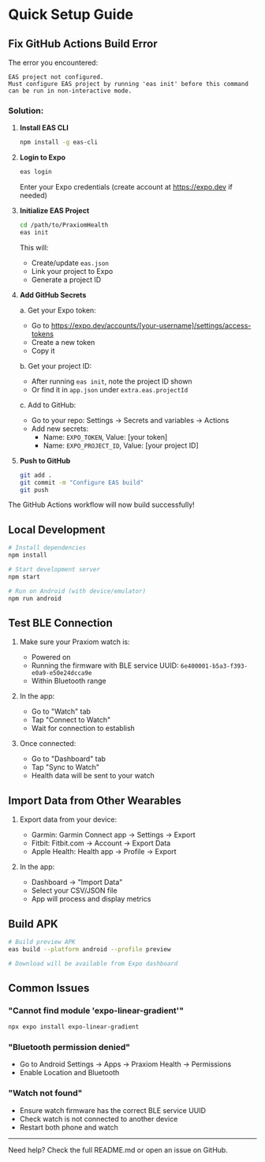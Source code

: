 # Quick Setup Guide

## Fix GitHub Actions Build Error

The error you encountered:
```
EAS project not configured.
Must configure EAS project by running 'eas init' before this command can be run in non-interactive mode.
```

### Solution:

1. **Install EAS CLI**
   ```bash
   npm install -g eas-cli
   ```

2. **Login to Expo**
   ```bash
   eas login
   ```
   Enter your Expo credentials (create account at https://expo.dev if needed)

3. **Initialize EAS Project**
   ```bash
   cd /path/to/PraxiomHealth
   eas init
   ```
   This will:
   - Create/update `eas.json`
   - Link your project to Expo
   - Generate a project ID

4. **Add GitHub Secrets**
   
   a. Get your Expo token:
   - Go to https://expo.dev/accounts/[your-username]/settings/access-tokens
   - Create a new token
   - Copy it
   
   b. Get your project ID:
   - After running `eas init`, note the project ID shown
   - Or find it in `app.json` under `extra.eas.projectId`
   
   c. Add to GitHub:
   - Go to your repo: Settings → Secrets and variables → Actions
   - Add new secrets:
     - Name: `EXPO_TOKEN`, Value: [your token]
     - Name: `EXPO_PROJECT_ID`, Value: [your project ID]

5. **Push to GitHub**
   ```bash
   git add .
   git commit -m "Configure EAS build"
   git push
   ```

The GitHub Actions workflow will now build successfully!

## Local Development

```bash
# Install dependencies
npm install

# Start development server
npm start

# Run on Android (with device/emulator)
npm run android
```

## Test BLE Connection

1. Make sure your Praxiom watch is:
   - Powered on
   - Running the firmware with BLE service UUID: `6e400001-b5a3-f393-e0a9-e50e24dcca9e`
   - Within Bluetooth range

2. In the app:
   - Go to "Watch" tab
   - Tap "Connect to Watch"
   - Wait for connection to establish

3. Once connected:
   - Go to "Dashboard" tab
   - Tap "Sync to Watch"
   - Health data will be sent to your watch

## Import Data from Other Wearables

1. Export data from your device:
   - Garmin: Garmin Connect app → Settings → Export
   - Fitbit: Fitbit.com → Account → Export Data
   - Apple Health: Health app → Profile → Export

2. In the app:
   - Dashboard → "Import Data"
   - Select your CSV/JSON file
   - App will process and display metrics

## Build APK

```bash
# Build preview APK
eas build --platform android --profile preview

# Download will be available from Expo dashboard
```

## Common Issues

### "Cannot find module 'expo-linear-gradient'"
```bash
npx expo install expo-linear-gradient
```

### "Bluetooth permission denied"
- Go to Android Settings → Apps → Praxiom Health → Permissions
- Enable Location and Bluetooth

### "Watch not found"
- Ensure watch firmware has the correct BLE service UUID
- Check watch is not connected to another device
- Restart both phone and watch

---

Need help? Check the full README.md or open an issue on GitHub.
